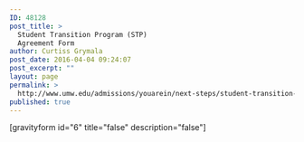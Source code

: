 ```yaml
---
ID: 48128
post_title: >
  Student Transition Program (STP)
  Agreement Form
author: Curtiss Grymala
post_date: 2016-04-04 09:24:07
post_excerpt: ""
layout: page
permalink: >
  http://www.umw.edu/admissions/youarein/next-steps/student-transition-program-stp-agreement-form/
published: true
---
```

[gravityform id="6" title="false" description="false"]